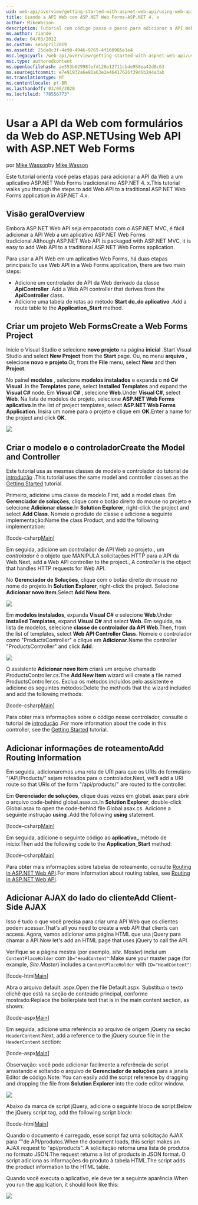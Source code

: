 ```yaml
---
uid: web-api/overview/getting-started-with-aspnet-web-api/using-web-api-with-aspnet-web-forms
title: Usando a API Web com ASP.NET Web Forms-ASP.NET 4. x
author: MikeWasson
description: Tutorial com código passo a passo para adicionar a API Web a um aplicativo do ASP.NET Forms para o ASP.NET 4. x
ms.author: riande
ms.date: 04/03/2012
ms.custom: seoapril2019
ms.assetid: 25da8c3f-4e90-4946-9765-4f160985e1e4
msc.legacyurl: /web-api/overview/getting-started-with-aspnet-web-api/using-web-api-with-aspnet-web-forms
msc.type: authoredcontent
ms.openlocfilehash: ae553b62998fefd128e12711cbde958ea42d8c63
ms.sourcegitcommit: e7e91932a6e91a63e2e46417626f39d6b244a3ab
ms.translationtype: MT
ms.contentlocale: pt-BR
ms.lasthandoff: 03/06/2020
ms.locfileid: "78556773"
---
```

# <a name="using-web-api-with-aspnet-web-forms"></a><span data-ttu-id="41725-103">Usar a API da Web com formulários da Web do ASP.NET</span><span class="sxs-lookup"><span data-stu-id="41725-103">Using Web API with ASP.NET Web Forms</span></span>

<span data-ttu-id="41725-104">por [Mike Wasson](https://github.com/MikeWasson)</span><span class="sxs-lookup"><span data-stu-id="41725-104">by [Mike Wasson](https://github.com/MikeWasson)</span></span>

<span data-ttu-id="41725-105">Este tutorial orienta você pelas etapas para adicionar a API da Web a um aplicativo ASP.NET Web Forms tradicional no ASP.NET 4. x.</span><span class="sxs-lookup"><span data-stu-id="41725-105">This tutorial walks you through the steps to add Web API to a traditional ASP.NET Web Forms application in ASP.NET 4.x.</span></span> 

## <a name="overview"></a><span data-ttu-id="41725-106">Visão geral</span><span class="sxs-lookup"><span data-stu-id="41725-106">Overview</span></span>

<span data-ttu-id="41725-107">Embora ASP.NET Web API seja empacotado com o ASP.NET MVC, é fácil adicionar a API Web a um aplicativo ASP.NET Web Forms tradicional.</span><span class="sxs-lookup"><span data-stu-id="41725-107">Although ASP.NET Web API is packaged with ASP.NET MVC, it is easy to add Web API to a traditional ASP.NET Web Forms application.</span></span>

<span data-ttu-id="41725-108">Para usar a API Web em um aplicativo Web Forms, há duas etapas principais:</span><span class="sxs-lookup"><span data-stu-id="41725-108">To use Web API in a Web Forms application, there are two main steps:</span></span>

- <span data-ttu-id="41725-109">Adicione um controlador de API da Web derivado da classe **ApiController** .</span><span class="sxs-lookup"><span data-stu-id="41725-109">Add a Web API controller that derives from the **ApiController** class.</span></span>
- <span data-ttu-id="41725-110">Adicione uma tabela de rotas ao método **Start do\_do aplicativo** .</span><span class="sxs-lookup"><span data-stu-id="41725-110">Add a route table to the **Application\_Start** method.</span></span>

## <a name="create-a-web-forms-project"></a><span data-ttu-id="41725-111">Criar um projeto Web Forms</span><span class="sxs-lookup"><span data-stu-id="41725-111">Create a Web Forms Project</span></span>

<span data-ttu-id="41725-112">Inicie o Visual Studio e selecione **novo projeto** na página **inicial** .</span><span class="sxs-lookup"><span data-stu-id="41725-112">Start Visual Studio and select **New Project** from the **Start** page.</span></span> <span data-ttu-id="41725-113">Ou, no menu **arquivo** , selecione **novo** e **projeto**.</span><span class="sxs-lookup"><span data-stu-id="41725-113">Or, from the **File** menu, select **New** and then **Project**.</span></span>

<span data-ttu-id="41725-114">No painel **modelos** , selecione **modelos instalados** e expanda o **nó C# Visual** .</span><span class="sxs-lookup"><span data-stu-id="41725-114">In the **Templates** pane, select **Installed Templates** and expand the **Visual C#** node.</span></span> <span data-ttu-id="41725-115">Em **Visual C#** , selecione **Web**.</span><span class="sxs-lookup"><span data-stu-id="41725-115">Under **Visual C#**, select **Web**.</span></span> <span data-ttu-id="41725-116">Na lista de modelos de projeto, selecione **ASP.NET Web Forms aplicativo**.</span><span class="sxs-lookup"><span data-stu-id="41725-116">In the list of project templates, select **ASP.NET Web Forms Application**.</span></span> <span data-ttu-id="41725-117">Insira um nome para o projeto e clique em **OK**.</span><span class="sxs-lookup"><span data-stu-id="41725-117">Enter a name for the project and click **OK**.</span></span>

![](using-web-api-with-aspnet-web-forms/_static/image1.png)

## <a name="create-the-model-and-controller"></a><span data-ttu-id="41725-118">Criar o modelo e o controlador</span><span class="sxs-lookup"><span data-stu-id="41725-118">Create the Model and Controller</span></span>

<span data-ttu-id="41725-119">Este tutorial usa as mesmas classes de modelo e controlador do tutorial de [introdução](tutorial-your-first-web-api.md) .</span><span class="sxs-lookup"><span data-stu-id="41725-119">This tutorial uses the same model and controller classes as the [Getting Started](tutorial-your-first-web-api.md) tutorial.</span></span>

<span data-ttu-id="41725-120">Primeiro, adicione uma classe de modelo.</span><span class="sxs-lookup"><span data-stu-id="41725-120">First, add a model class.</span></span> <span data-ttu-id="41725-121">Em **Gerenciador de soluções**, clique com o botão direito do mouse no projeto e selecione **Adicionar classe**.</span><span class="sxs-lookup"><span data-stu-id="41725-121">In **Solution Explorer**, right-click the project and select **Add Class**.</span></span> <span data-ttu-id="41725-122">Nomeie o produto de classe e adicione a seguinte implementação:</span><span class="sxs-lookup"><span data-stu-id="41725-122">Name the class Product, and add the following implementation:</span></span>

[!code-csharp[Main](using-web-api-with-aspnet-web-forms/samples/sample1.cs)]

<span data-ttu-id="41725-123">Em seguida, adicione um controlador de API Web ao projeto., um *controlador* é o objeto que MANIPULA solicitações HTTP para a API da Web.</span><span class="sxs-lookup"><span data-stu-id="41725-123">Next, add a Web API controller to the project., A *controller* is the object that handles HTTP requests for Web API.</span></span>

<span data-ttu-id="41725-124">No **Gerenciador de Soluções**, clique com o botão direito do mouse no nome do projeto.</span><span class="sxs-lookup"><span data-stu-id="41725-124">In **Solution Explorer**, right-click the project.</span></span> <span data-ttu-id="41725-125">Selecione **Adicionar novo item**.</span><span class="sxs-lookup"><span data-stu-id="41725-125">Select **Add New Item**.</span></span>

![](using-web-api-with-aspnet-web-forms/_static/image2.png)

<span data-ttu-id="41725-126">Em **modelos instalados**, expanda **Visual C#**  e selecione **Web**.</span><span class="sxs-lookup"><span data-stu-id="41725-126">Under **Installed Templates**, expand **Visual C#** and select **Web**.</span></span> <span data-ttu-id="41725-127">Em seguida, na lista de modelos, selecione **classe de controlador da API Web**.</span><span class="sxs-lookup"><span data-stu-id="41725-127">Then, from the list of templates, select **Web API Controller Class**.</span></span> <span data-ttu-id="41725-128">Nomeie o controlador como "ProductsController" e clique em **Adicionar**.</span><span class="sxs-lookup"><span data-stu-id="41725-128">Name the controller "ProductsController" and click **Add**.</span></span>

![](using-web-api-with-aspnet-web-forms/_static/image3.png)

<span data-ttu-id="41725-129">O assistente **Adicionar novo item** criará um arquivo chamado ProductsController.cs.</span><span class="sxs-lookup"><span data-stu-id="41725-129">The **Add New Item** wizard will create a file named ProductsController.cs.</span></span> <span data-ttu-id="41725-130">Exclua os métodos incluídos pelo assistente e adicione os seguintes métodos:</span><span class="sxs-lookup"><span data-stu-id="41725-130">Delete the methods that the wizard included and add the following methods:</span></span>

[!code-csharp[Main](using-web-api-with-aspnet-web-forms/samples/sample2.cs)]

<span data-ttu-id="41725-131">Para obter mais informações sobre o código nesse controlador, consulte o tutorial de [introdução](tutorial-your-first-web-api.md) .</span><span class="sxs-lookup"><span data-stu-id="41725-131">For more information about the code in this controller, see the [Getting Started](tutorial-your-first-web-api.md) tutorial.</span></span>

## <a name="add-routing-information"></a><span data-ttu-id="41725-132">Adicionar informações de roteamento</span><span class="sxs-lookup"><span data-stu-id="41725-132">Add Routing Information</span></span>

<span data-ttu-id="41725-133">Em seguida, adicionaremos uma rota de URI para que os URIs do formulário &quot;/API/Products/&quot; sejam roteados para o controlador.</span><span class="sxs-lookup"><span data-stu-id="41725-133">Next, we'll add a URI route so that URIs of the form &quot;/api/products/&quot; are routed to the controller.</span></span>

<span data-ttu-id="41725-134">Em **Gerenciador de soluções**, clique duas vezes em global. asax para abrir o arquivo code-behind global.asax.cs.</span><span class="sxs-lookup"><span data-stu-id="41725-134">In **Solution Explorer**, double-click Global.asax to open the code-behind file Global.asax.cs.</span></span> <span data-ttu-id="41725-135">Adicione a seguinte instrução **using** .</span><span class="sxs-lookup"><span data-stu-id="41725-135">Add the following **using** statement.</span></span>

[!code-csharp[Main](using-web-api-with-aspnet-web-forms/samples/sample3.cs)]

<span data-ttu-id="41725-136">Em seguida, adicione o seguinte código ao **aplicativo\_** método de início:</span><span class="sxs-lookup"><span data-stu-id="41725-136">Then add the following code to the **Application\_Start** method:</span></span>

[!code-csharp[Main](using-web-api-with-aspnet-web-forms/samples/sample4.cs)]

<span data-ttu-id="41725-137">Para obter mais informações sobre tabelas de roteamento, consulte [Routing in ASP.NET Web API](../web-api-routing-and-actions/routing-in-aspnet-web-api.md).</span><span class="sxs-lookup"><span data-stu-id="41725-137">For more information about routing tables, see [Routing in ASP.NET Web API](../web-api-routing-and-actions/routing-in-aspnet-web-api.md).</span></span>

## <a name="add-client-side-ajax"></a><span data-ttu-id="41725-138">Adicionar AJAX do lado do cliente</span><span class="sxs-lookup"><span data-stu-id="41725-138">Add Client-Side AJAX</span></span>

<span data-ttu-id="41725-139">Isso é tudo o que você precisa para criar uma API Web que os clientes podem acessar.</span><span class="sxs-lookup"><span data-stu-id="41725-139">That's all you need to create a web API that clients can access.</span></span> <span data-ttu-id="41725-140">Agora, vamos adicionar uma página HTML que usa jQuery para chamar a API.</span><span class="sxs-lookup"><span data-stu-id="41725-140">Now let's add an HTML page that uses jQuery to call the API.</span></span>

<span data-ttu-id="41725-141">Verifique se a página mestra (por exemplo, *site. Master*) inclui um `ContentPlaceHolder` com `ID="HeadContent"`:</span><span class="sxs-lookup"><span data-stu-id="41725-141">Make sure your master page (for example, *Site.Master*) includes a `ContentPlaceHolder` with `ID="HeadContent"`:</span></span>

[!code-html[Main](using-web-api-with-aspnet-web-forms/samples/sample8.html)]

<span data-ttu-id="41725-142">Abra o arquivo default. aspx.</span><span class="sxs-lookup"><span data-stu-id="41725-142">Open the file Default.aspx.</span></span> <span data-ttu-id="41725-143">Substitua o texto clichê que está na seção de conteúdo principal, conforme mostrado:</span><span class="sxs-lookup"><span data-stu-id="41725-143">Replace the boilerplate text that is in the main content section, as shown:</span></span>

[!code-aspx[Main](using-web-api-with-aspnet-web-forms/samples/sample5.aspx)]

<span data-ttu-id="41725-144">Em seguida, adicione uma referência ao arquivo de origem jQuery na seção `HeaderContent`:</span><span class="sxs-lookup"><span data-stu-id="41725-144">Next, add a reference to the jQuery source file in the `HeaderContent` section:</span></span>

[!code-aspx[Main](using-web-api-with-aspnet-web-forms/samples/sample6.aspx?highlight=2)]

<span data-ttu-id="41725-145">Observação: você pode adicionar facilmente a referência de script arrastando e soltando o arquivo de **Gerenciador de soluções** para a janela Editor de código.</span><span class="sxs-lookup"><span data-stu-id="41725-145">Note: You can easily add the script reference by dragging and dropping the file from **Solution Explorer** into the code editor window.</span></span>

![](using-web-api-with-aspnet-web-forms/_static/image4.png)

<span data-ttu-id="41725-146">Abaixo da marca de script jQuery, adicione o seguinte bloco de script:</span><span class="sxs-lookup"><span data-stu-id="41725-146">Below the jQuery script tag, add the following script block:</span></span>

[!code-html[Main](using-web-api-with-aspnet-web-forms/samples/sample7.html)]

<span data-ttu-id="41725-147">Quando o documento é carregado, esse script faz uma solicitação AJAX para &quot;&quot;de API/produtos.</span><span class="sxs-lookup"><span data-stu-id="41725-147">When the document loads, this script makes an AJAX request to &quot;api/products&quot;.</span></span> <span data-ttu-id="41725-148">A solicitação retorna uma lista de produtos no formato JSON.</span><span class="sxs-lookup"><span data-stu-id="41725-148">The request returns a list of products in JSON format.</span></span> <span data-ttu-id="41725-149">O script adiciona as informações do produto à tabela HTML.</span><span class="sxs-lookup"><span data-stu-id="41725-149">The script adds the product information to the HTML table.</span></span>

<span data-ttu-id="41725-150">Quando você executa o aplicativo, ele deve ter a seguinte aparência:</span><span class="sxs-lookup"><span data-stu-id="41725-150">When you run the application, it should look like this:</span></span>

![](using-web-api-with-aspnet-web-forms/_static/image5.png)
